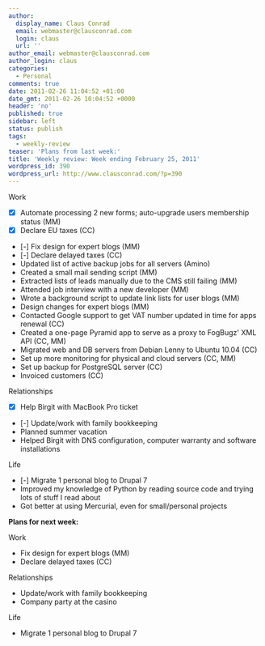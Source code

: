 ```yaml
---
author:
  display_name: Claus Conrad
  email: webmaster@clausconrad.com
  login: claus
  url: ''
author_email: webmaster@clausconrad.com
author_login: claus
categories:
  - Personal
comments: true
date: 2011-02-26 11:04:52 +01:00
date_gmt: 2011-02-26 10:04:52 +0000
header: 'no'
published: true
sidebar: left
status: publish
tags:
  - weekly-review
teaser: 'Plans from last week:'
title: 'Weekly review: Week ending February 25, 2011'
wordpress_id: 390
wordpress_url: http://www.clausconrad.com/?p=390
---
```

Work

*   [X] Automate processing 2 new forms; auto-upgrade users membership status (MM)
*   [X] Declare EU taxes (CC)
*   [-] Fix design for expert blogs (MM)
*   [-] Declare delayed taxes (CC)
*   Updated list of active backup jobs for all servers (Amino)
*   Created a small mail sending script (MM)
*   Extracted lists of leads manually due to the CMS still failing (MM)
*   Attended job interview with a new developer (MM)
*   Wrote a background script to update link lists for user blogs (MM)
*   Design changes for expert blogs (MM)
*   Contacted Google support to get VAT number updated in time for apps renewal (CC)
*   Created a one-page Pyramid app to serve as a proxy to FogBugz' XML API (CC, MM)
*   Migrated web and DB servers from Debian Lenny to Ubuntu 10.04 (CC)
*   Set up more monitoring for physical and cloud servers (CC, MM)
*   Set up backup for PostgreSQL server (CC)
*   Invoiced customers (CC)

Relationships

*   [X] Help Birgit with MacBook Pro ticket
*   [-] Update/work with family bookkeeping
*   Planned summer vacation
*   Helped Birgit with DNS configuration, computer warranty and software installations

Life

*   [-] Migrate 1 personal blog to Drupal 7
*   Improved my knowledge of Python by reading source code and trying lots of stuff I read about
*   Got better at using Mercurial, even for small/personal projects

**Plans for next week:**

Work

*   Fix design for expert blogs (MM)
*   Declare delayed taxes (CC)

Relationships

*   Update/work with family bookkeeping
*   Company party at the casino

Life

*   Migrate 1 personal blog to Drupal 7
